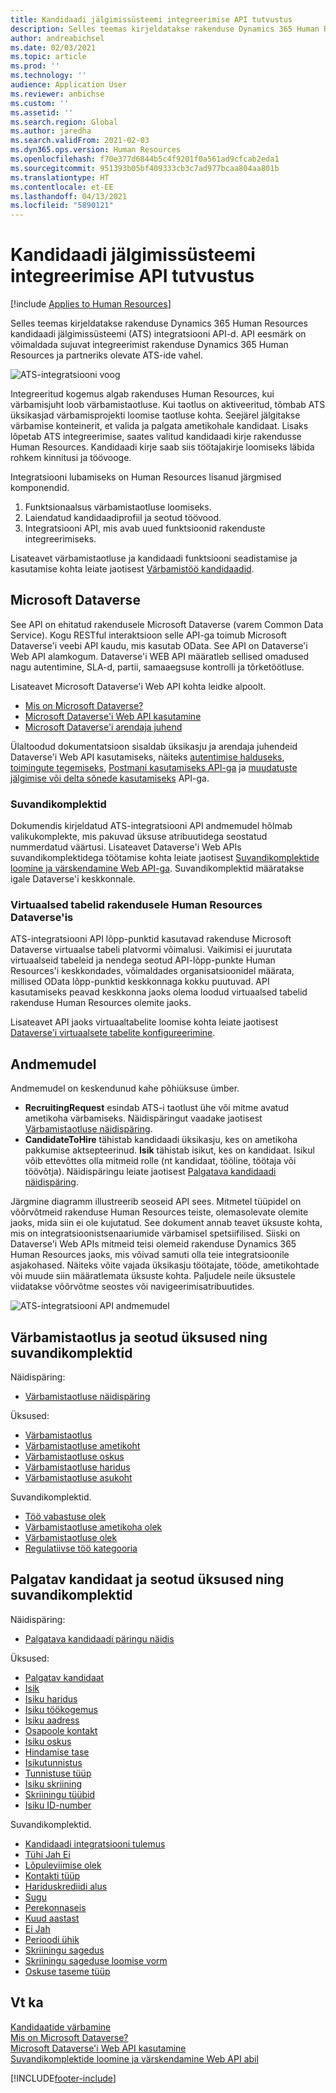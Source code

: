 ```yaml
---
title: Kandidaadi jälgimissüsteemi integreerimise API tutvustus
description: Selles teemas kirjeldatakse rakenduse Dynamics 365 Human Resources kandidaadi jälgimissüsteemi (ATS) integratsiooni API-d.
author: andreabichsel
ms.date: 02/03/2021
ms.topic: article
ms.prod: ''
ms.technology: ''
audience: Application User
ms.reviewer: anbichse
ms.custom: ''
ms.assetid: ''
ms.search.region: Global
ms.author: jaredha
ms.search.validFrom: 2021-02-03
ms.dyn365.ops.version: Human Resources
ms.openlocfilehash: f70e377d6844b5c4f9201f0a561ad9cfcab2eda1
ms.sourcegitcommit: 951393b05bf409333cb3c7ad977bcaa804aa801b
ms.translationtype: HT
ms.contentlocale: et-EE
ms.lasthandoff: 04/13/2021
ms.locfileid: "5890121"
---
```

# <a name="applicant-tracking-system-integration-api-introduction"></a>Kandidaadi jälgimissüsteemi integreerimise API tutvustus

[!include [Applies to Human Resources](../includes/applies-to-hr.md)]

Selles teemas kirjeldatakse rakenduse Dynamics 365 Human Resources kandidaadi jälgimissüsteemi (ATS) integratsiooni API-d. API eesmärk on võimaldada sujuvat integreerimist rakenduse Dynamics 365 Human Resources ja partneriks olevate ATS-ide vahel.

![ATS-integratsiooni voog](media/hr-admin-integration-ats-api-introduction-flow.png)

Integreeritud kogemus algab rakenduses Human Resources, kui värbamisjuht loob värbamistaotluse. Kui taotlus on aktiveeritud, tõmbab ATS üksikasjad värbamisprojekti loomise taotluse kohta. Seejärel jälgitakse värbamise konteinerit, et valida ja palgata ametikohale kandidaat. Lisaks lõpetab ATS integreerimise, saates valitud kandidaadi kirje rakendusse Human Resources. Kandidaadi kirje saab siis töötajakirje loomiseks läbida rohkem kinnitusi ja töövooge.

Integratsiooni lubamiseks on Human Resources lisanud järgmised komponendid.

1.  Funktsionaalsus värbamistaotluse loomiseks.
2.  Laiendatud kandidaadiprofiil ja seotud töövood.
3.  Integratsiooni API, mis avab uued funktsioonid rakenduste integreerimiseks.

Lisateavet värbamistaotluse ja kandidaadi funktsiooni seadistamise ja kasutamise kohta leiate jaotisest [Värbamistöö kandidaadid](hr-personnel-recruit.md).

## <a name="microsoft-dataverse"></a>Microsoft Dataverse

See API on ehitatud rakendusele Microsoft Dataverse (varem Common Data Service). Kogu RESTful interaktsioon selle API-ga toimub Microsoft Dataverse'i veebi API kaudu, mis kasutab OData. See API on Dataverse'i Web API alamkogum. Dataverse'i WEB API määratleb sellised omadused nagu autentimine, SLA-d, partii, samaaegsuse kontrolli ja tõrketöötluse.

Lisateavet Microsoft Dataverse'i Web API kohta leidke alpoolt.

- [Mis on Microsoft Dataverse?](/powerapps/maker/data-platform/data-platform-intro)
- [Microsoft Dataverse'i Web API kasutamine](/powerapps/developer/data-platform/webapi/overview)
- [Microsoft Dataverse'i arendaja juhend](/powerapps/developer/data-platform)

Ülaltoodud dokumentatsioon sisaldab üksikasju ja arendaja juhendeid Dataverse'i Web API kasutamiseks, näiteks [autentimise halduseks](/powerapps/developer/data-platform/webapi/authenticate-web-api), [toimingute tegemiseks](/powerapps/developer/data-platform/webapi/perform-operations-web-api), [Postmani kasutamiseks API-ga](/powerapps/developer/data-platform/webapi/use-postman-web-api) ja [muudatuste jälgimise või delta sõnede kasutamiseks](/powerapps/developer/data-platform/use-change-tracking-synchronize-data-external-systems) API-ga.

### <a name="option-sets"></a>Suvandikomplektid

Dokumendis kirjeldatud ATS-integratsiooni API andmemudel hõlmab valikukomplekte, mis pakuvad üksuse atribuutidega seostatud nummerdatud väärtusi. Lisateavet Dataverse'i Web APIs suvandikomplektidega töötamise kohta leiate jaotisest [Suvandikomplektide loomine ja värskendamine Web API-ga](/powerapps/developer/data-platform/webapi/create-update-optionsets). Suvandikomplektid määratakse igale Dataverse'i keskkonnale.

### <a name="virtual-tables-for-human-resources-in-dataverse"></a>Virtuaalsed tabelid rakendusele Human Resources Dataverse'is

ATS-integratsiooni API lõpp-punktid kasutavad rakenduse Microsoft Dataverse virtuaalse tabeli platvormi võimalusi. Vaikimisi ei juurutata virtuaalseid tabeleid ja nendega seotud API-lõpp-punkte Human Resources'i keskkondades, võimaldades organisatsioonidel määrata, millised OData lõpp-punktid keskkonnaga kokku puutuvad. API kasutamiseks peavad keskkonna jaoks olema loodud virtuaalsed tabelid rakenduse Human Resources olemite jaoks. 

Lisateavet API jaoks virtuaaltabelite loomise kohta leiate jaotisest [Dataverse'i virtuaalsete tabelite konfigureerimine](./hr-admin-integration-common-data-service-virtual-entities.md).

## <a name="data-model"></a>Andmemudel

Andmemudel on keskendunud kahe põhiüksuse ümber.

- **RecruitingRequest** esindab ATS-i taotlust ühe või mitme avatud ametikoha värbamiseks. Näidispäringut vaadake jaotisest [Värbamistaotluse näidispäring](hr-admin-integration-ats-api-recruiting-request-example-query.md).
- **CandidateToHire** tähistab kandidaadi üksikasju, kes on ametikoha pakkumise aktsepteerinud. **Isik** tähistab isikut, kes on kandidaat. Isikul võib ettevõttes olla mitmeid rolle (nt kandidaat, tööline, töötaja või töövõtja). Näidispäringu leiate jaotisest [Palgatava kandidaadi näidispäring](hr-admin-integration-ats-api-candidate-to-hire-example-query.md).

Järgmine diagramm illustreerib seoseid API sees. Mitmetel tüüpidel on võõrvõtmeid rakenduse Human Resources teiste, olemasolevate olemite jaoks, mida siin ei ole kujutatud. See dokument annab teavet üksuste kohta, mis on integratsioonistsenaariumide värbamisel spetsiifilised. Siiski on Dataverse'i Web APIs mitmeid teisi olemeid rakenduse Dynamics 365 Human Resources jaoks, mis võivad samuti olla teie integratsioonile asjakohased. Näiteks võite vajada üksikasju töötajate, tööde, ametikohtade või muude siin määratlemata üksuste kohta. Paljudele neile üksustele viidatakse võõrvõtme seostes või navigeerimisatribuutides.

![ATS-integratsiooni API andmemudel](media/hr-admin-integration-ats-api-data-model.png)

## <a name="recruiting-request-and-related-entities-and-option-sets"></a>Värbamistaotlus ja seotud üksused ning suvandikomplektid

Näidispäring: 

- [Värbamistaotluse näidispäring](hr-admin-integration-ats-api-recruiting-request-example-query.md)

Üksused:

- [Värbamistaotlus](hr-admin-integration-ats-api-recruiting-request.md)
- [Värbamistaotluse ametikoht](hr-admin-integration-ats-api-recruiting-request-position.md)
- [Värbamistaotluse oskus](hr-admin-integration-ats-api-recruiting-request-skill.md)
- [Värbamistaotluse haridus](hr-admin-integration-ats-api-recruiting-request-education.md)
- [Värbamistaotluse asukoht](hr-admin-integration-ats-api-recruiting-request-location.md)

Suvandikomplektid.

- [Töö vabastuse olek](hr-admin-integration-ats-api-job-exempt-status.md)
- [Värbamistaotluse ametikoha olek](hr-admin-integration-ats-api-recruiting-request-position-status.md)
- [Värbamistaotluse olek](hr-admin-integration-ats-api-recruiting-request-status.md)
- [Regulatiivse töö kategooria](hr-admin-integration-ats-api-regulatory-job-category.md)

## <a name="candidate-to-hire-and-related-entities-and-option-sets"></a>Palgatav kandidaat ja seotud üksused ning suvandikomplektid

Näidispäring:

- [Palgatava kandidaadi päringu näidis](hr-admin-integration-ats-api-candidate-to-hire-example-query.md)

Üksused:

- [Palgatav kandidaat](hr-admin-integration-ats-api-candidate-to-hire.md)
- [Isik](hr-admin-integration-ats-api-person.md)
- [Isiku haridus](hr-admin-integration-ats-api-person-education.md)
- [Isiku töökogemus](hr-admin-integration-ats-api-person-professional-experience.md)
- [Isiku aadress](hr-admin-integration-ats-api-person-address.md)
- [Osapoole kontakt](hr-admin-integration-ats-api-party-contact.md)
- [Isiku oskus](hr-admin-integration-ats-api-person-skill.md)
- [Hindamise tase](hr-admin-integration-ats-api-rating-level.md)
- [Isikutunnistus](hr-admin-integration-ats-api-person-certificate.md)
- [Tunnistuse tüüp](hr-admin-integration-ats-api-certificate-type.md)
- [Isiku skriining](hr-admin-integration-ats-api-person-screening.md)
- [Skriiningu tüübid](hr-admin-integration-ats-api-screening-types.md)
- [Isiku ID-number](hr-admin-integration-ats-api-person-identification-number.md)

Suvandikomplektid.

- [Kandidaadi integratsiooni tulemus](hr-admin-integration-ats-api-applicant-integration-result.md)
- [Tühi Jah Ei](hr-admin-integration-ats-api-blank-yes-no.md)
- [Lõpuleviimise olek](hr-admin-integration-ats-api-completion-status.md)
- [Kontakti tüüp](hr-admin-integration-ats-api-contact-type.md)
- [Hariduskrediidi alus](hr-admin-integration-ats-api-education-credit-basis.md)
- [Sugu](hr-admin-integration-ats-api-gender.md)
- [Perekonnaseis](hr-admin-integration-ats-api-marital-status.md)
- [Kuud aastast](hr-admin-integration-ats-api-months-of-year.md)
- [Ei Jah](hr-admin-integration-ats-api-no-yes.md)
- [Perioodi ühik](hr-admin-integration-ats-api-period-unit.md)
- [Skriiningu sagedus](hr-admin-integration-ats-api-screening-frequency.md)
- [Skriiningu sageduse loomise vorm](hr-admin-integration-ats-api-screening-frequency-generate-from.md)
- [Oskuse taseme tüüp](hr-admin-integration-ats-api-skill-level-type.md)

## <a name="see-also"></a>Vt ka

[Kandidaatide värbamine](hr-personnel-recruit.md)<br>
[Mis on Microsoft Dataverse?](/powerapps/maker/data-platform/data-platform-intro)<br>
[Microsoft Dataverse'i Web API kasutamine](/powerapps/developer/data-platform/webapi/overview)<br>
[Suvandikomplektide loomine ja värskendamine Web API abil](/powerapps/developer/data-platform/webapi/create-update-optionsets)<br>

[!INCLUDE[footer-include](../includes/footer-banner.md)]